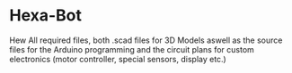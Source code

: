 # Hexa-Bot
Hew
All required files, both .scad files for 3D Models aswell as the source files for the Arduino programming and the circuit plans for custom electronics (motor controller, special sensors, display etc.)
